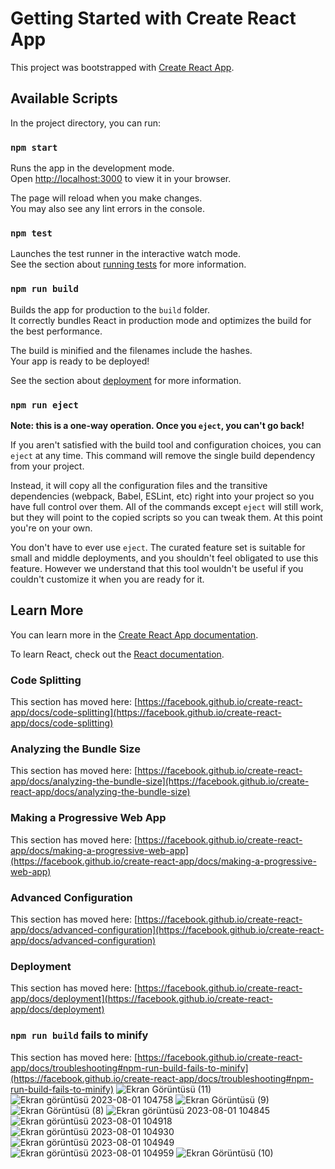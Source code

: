 # Getting Started with Create React App

This project was bootstrapped with [Create React App](https://github.com/facebook/create-react-app).

## Available Scripts

In the project directory, you can run:

### `npm start`

Runs the app in the development mode.\
Open [http://localhost:3000](http://localhost:3000) to view it in your browser.

The page will reload when you make changes.\
You may also see any lint errors in the console.

### `npm test`

Launches the test runner in the interactive watch mode.\
See the section about [running tests](https://facebook.github.io/create-react-app/docs/running-tests) for more information.

### `npm run build`

Builds the app for production to the `build` folder.\
It correctly bundles React in production mode and optimizes the build for the best performance.

The build is minified and the filenames include the hashes.\
Your app is ready to be deployed!

See the section about [deployment](https://facebook.github.io/create-react-app/docs/deployment) for more information.

### `npm run eject`

**Note: this is a one-way operation. Once you `eject`, you can't go back!**

If you aren't satisfied with the build tool and configuration choices, you can `eject` at any time. This command will remove the single build dependency from your project.

Instead, it will copy all the configuration files and the transitive dependencies (webpack, Babel, ESLint, etc) right into your project so you have full control over them. All of the commands except `eject` will still work, but they will point to the copied scripts so you can tweak them. At this point you're on your own.

You don't have to ever use `eject`. The curated feature set is suitable for small and middle deployments, and you shouldn't feel obligated to use this feature. However we understand that this tool wouldn't be useful if you couldn't customize it when you are ready for it.

## Learn More

You can learn more in the [Create React App documentation](https://facebook.github.io/create-react-app/docs/getting-started).

To learn React, check out the [React documentation](https://reactjs.org/).

### Code Splitting

This section has moved here: [https://facebook.github.io/create-react-app/docs/code-splitting](https://facebook.github.io/create-react-app/docs/code-splitting)

### Analyzing the Bundle Size

This section has moved here: [https://facebook.github.io/create-react-app/docs/analyzing-the-bundle-size](https://facebook.github.io/create-react-app/docs/analyzing-the-bundle-size)

### Making a Progressive Web App

This section has moved here: [https://facebook.github.io/create-react-app/docs/making-a-progressive-web-app](https://facebook.github.io/create-react-app/docs/making-a-progressive-web-app)

### Advanced Configuration

This section has moved here: [https://facebook.github.io/create-react-app/docs/advanced-configuration](https://facebook.github.io/create-react-app/docs/advanced-configuration)

### Deployment

This section has moved here: [https://facebook.github.io/create-react-app/docs/deployment](https://facebook.github.io/create-react-app/docs/deployment)

### `npm run build` fails to minify

This section has moved here: [https://facebook.github.io/create-react-app/docs/troubleshooting#npm-run-build-fails-to-minify](https://facebook.github.io/create-react-app/docs/troubleshooting#npm-run-build-fails-to-minify)
![Ekran Görüntüsü (11)](https://github.com/dilarakiraz/movieReact/assets/76565172/6373417c-9e5a-4cfd-9f88-e736e8ac6380)
![Ekran görüntüsü 2023-08-01 104758](https://github.com/dilarakiraz/movieReact/assets/76565172/2c777b95-286d-435e-ae3b-4473b22c791f)
![Ekran Görüntüsü (9)](https://github.com/dilarakiraz/movieReact/assets/76565172/f7a38d01-f105-4c8a-af99-9e79045ca9f1)
![Ekran Görüntüsü (8)](https://github.com/dilarakiraz/movieReact/assets/76565172/b88f126c-2563-4f6e-9cd0-47a065c5d6b5)
![Ekran görüntüsü 2023-08-01 104845](https://github.com/dilarakiraz/movieReact/assets/76565172/7be9469c-47a5-4da2-8646-333cdb782d24)
![Ekran görüntüsü 2023-08-01 104918](https://github.com/dilarakiraz/movieReact/assets/76565172/11ed12f8-208f-4c15-a1b3-5f574755ec43)
![Ekran görüntüsü 2023-08-01 104930](https://github.com/dilarakiraz/movieReact/assets/76565172/a125cbdf-79cb-43ba-b242-e6b03c797e02)
![Ekran görüntüsü 2023-08-01 104949](https://github.com/dilarakiraz/movieReact/assets/76565172/0d4bc65f-9020-45b7-a0d5-47e96ac42abd)
![Ekran görüntüsü 2023-08-01 104959](https://github.com/dilarakiraz/movieReact/assets/76565172/8018482f-6896-45db-83fb-69f5d10c22f2)
![Ekran Görüntüsü (10)](https://github.com/dilarakiraz/movieReact/assets/76565172/0e1b97e4-0e7d-4a2e-910b-f54809eb6adb)
